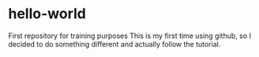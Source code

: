 # hello-world
First repository for training purposes
This is my first time using github, so I decided to do something different and actually follow the tutorial.
